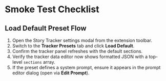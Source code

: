 # Smoke Test Checklist

## Load Default Preset Flow
1. Open the Story Tracker settings modal from the extension toolbar.
2. Switch to the **Tracker Presets** tab and click **Load Default**.
3. Confirm the tracker panel refreshes with the default sections.
4. Verify the tracker data editor now shows formatted JSON with a top-level `sections` array.
5. If the preset defines a system prompt, ensure it appears in the prompt editor dialog (open via **Edit Prompt**).
